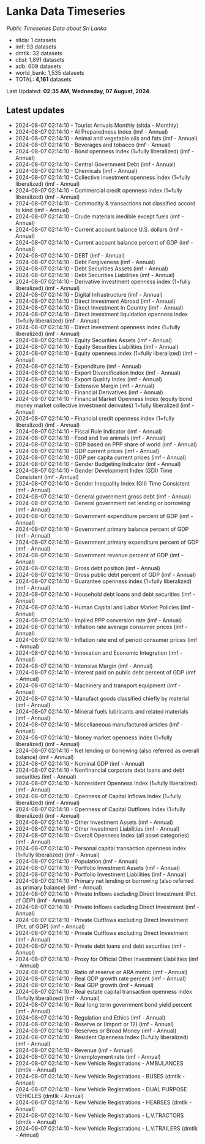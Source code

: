 # Lanka Data Timeseries
*Public Timeseries Data about Sri Lanka*

* sltda: 1 datasets
* imf: 93 datasets
* dmtlk: 32 datasets
* cbsl: 1,891 datasets
* adb: 609 datasets
* world_bank: 1,535 datasets
* TOTAL: **4,161** datasets

Last Updated: **02:35 AM, Wednesday, 07 August, 2024**

## Latest updates

* 2024-08-07 02:14:10 - Tourist Arrivals Monthly (sltda - Monthly)
* 2024-08-07 02:14:10 - AI Preparedness Index (imf - Annual)
* 2024-08-07 02:14:10 - Animal and vegetable oils and fats (imf - Annual)
* 2024-08-07 02:14:10 - Beverages and tobacco (imf - Annual)
* 2024-08-07 02:14:10 - Bond openness index (1=fully liberalized) (imf - Annual)
* 2024-08-07 02:14:10 - Central Government Debt (imf - Annual)
* 2024-08-07 02:14:10 - Chemicals (imf - Annual)
* 2024-08-07 02:14:10 - Collective investment openness index (1=fully liberalized) (imf - Annual)
* 2024-08-07 02:14:10 - Commercial credit openness index (1=fully liberalized) (imf - Annual)
* 2024-08-07 02:14:10 - Commodity & transactions not classified accord to kind (imf - Annual)
* 2024-08-07 02:14:10 - Crude materials inedible except fuels (imf - Annual)
* 2024-08-07 02:14:10 - Current account balance U.S. dollars (imf - Annual)
* 2024-08-07 02:14:10 - Current account balance percent of GDP (imf - Annual)
* 2024-08-07 02:14:10 - DEBT (imf - Annual)
* 2024-08-07 02:14:10 - Debt Forgiveness (imf - Annual)
* 2024-08-07 02:14:10 - Debt Securities Assets (imf - Annual)
* 2024-08-07 02:14:10 - Debt Securities Liabilities (imf - Annual)
* 2024-08-07 02:14:10 - Derivative investment openness index (1=fully liberalized) (imf - Annual)
* 2024-08-07 02:14:10 - Digital Infrastructure (imf - Annual)
* 2024-08-07 02:14:10 - Direct Investment Abroad (imf - Annual)
* 2024-08-07 02:14:10 - Direct Investment In Country (imf - Annual)
* 2024-08-07 02:14:10 - Direct investment liquidation openness index (1=fully liberalized) (imf - Annual)
* 2024-08-07 02:14:10 - Direct investment openness index (1=fully liberalized) (imf - Annual)
* 2024-08-07 02:14:10 - Equity Securities Assets (imf - Annual)
* 2024-08-07 02:14:10 - Equity Securities Liabilities (imf - Annual)
* 2024-08-07 02:14:10 - Equity openness index (1=fully liberalized) (imf - Annual)
* 2024-08-07 02:14:10 - Expenditure (imf - Annual)
* 2024-08-07 02:14:10 - Export Diversification Index (imf - Annual)
* 2024-08-07 02:14:10 - Export Quality Index (imf - Annual)
* 2024-08-07 02:14:10 - Extensive Margin (imf - Annual)
* 2024-08-07 02:14:10 - Financial Derivatives (imf - Annual)
* 2024-08-07 02:14:10 - Financial Market Openness Index (equity bond money market collective investment derivates) 1=fully liberalized (imf - Annual)
* 2024-08-07 02:14:10 - Financial credit openness index (1=fully liberalized) (imf - Annual)
* 2024-08-07 02:14:10 - Fiscal Rule Indicator (imf - Annual)
* 2024-08-07 02:14:10 - Food and live animals (imf - Annual)
* 2024-08-07 02:14:10 - GDP based on PPP share of world (imf - Annual)
* 2024-08-07 02:14:10 - GDP current prices (imf - Annual)
* 2024-08-07 02:14:10 - GDP per capita current prices (imf - Annual)
* 2024-08-07 02:14:10 - Gender Budgeting Indicator (imf - Annual)
* 2024-08-07 02:14:10 - Gender Development Index (GDI) Time Consistent (imf - Annual)
* 2024-08-07 02:14:10 - Gender Inequality Index (GII) Time Consistent (imf - Annual)
* 2024-08-07 02:14:10 - General government gross debt (imf - Annual)
* 2024-08-07 02:14:10 - General government net lending or borrowing (imf - Annual)
* 2024-08-07 02:14:10 - Government expenditure percent of GDP (imf - Annual)
* 2024-08-07 02:14:10 - Government primary balance percent of GDP (imf - Annual)
* 2024-08-07 02:14:10 - Government primary expenditure percent of GDP (imf - Annual)
* 2024-08-07 02:14:10 - Government revenue percent of GDP (imf - Annual)
* 2024-08-07 02:14:10 - Gross debt position (imf - Annual)
* 2024-08-07 02:14:10 - Gross public debt percent of GDP (imf - Annual)
* 2024-08-07 02:14:10 - Guarantee openness index (1=fully liberalized) (imf - Annual)
* 2024-08-07 02:14:10 - Household debt loans and debt securities (imf - Annual)
* 2024-08-07 02:14:10 - Human Capital and Labor Market Policies (imf - Annual)
* 2024-08-07 02:14:10 - Implied PPP conversion rate (imf - Annual)
* 2024-08-07 02:14:10 - Inflation rate average consumer prices (imf - Annual)
* 2024-08-07 02:14:10 - Inflation rate end of period consumer prices (imf - Annual)
* 2024-08-07 02:14:10 - Innovation and Economic Integration (imf - Annual)
* 2024-08-07 02:14:10 - Intensive Margin (imf - Annual)
* 2024-08-07 02:14:10 - Interest paid on public debt percent of GDP (imf - Annual)
* 2024-08-07 02:14:10 - Machinery and transport equipment (imf - Annual)
* 2024-08-07 02:14:10 - Manufact goods classified chiefly by material (imf - Annual)
* 2024-08-07 02:14:10 - Mineral fuels lubricants and related materials (imf - Annual)
* 2024-08-07 02:14:10 - Miscellaneous manufactured articles (imf - Annual)
* 2024-08-07 02:14:10 - Money market openness index (1=fully liberalized) (imf - Annual)
* 2024-08-07 02:14:10 - Net lending or borrowing (also referred as overall balance) (imf - Annual)
* 2024-08-07 02:14:10 - Nominal GDP (imf - Annual)
* 2024-08-07 02:14:10 - Nonfinancial corporate debt loans and debt securities (imf - Annual)
* 2024-08-07 02:14:10 - Nonresident Openness Index (1=fully liberalized) (imf - Annual)
* 2024-08-07 02:14:10 - Openness of Capital Inflows Index (1=fully liberalized) (imf - Annual)
* 2024-08-07 02:14:10 - Openness of Capital Outflows Index (1=fully liberalized) (imf - Annual)
* 2024-08-07 02:14:10 - Other Investment Assets (imf - Annual)
* 2024-08-07 02:14:10 - Other Investment Liabilities (imf - Annual)
* 2024-08-07 02:14:10 - Overall Openness Index (all asset categories) (imf - Annual)
* 2024-08-07 02:14:10 - Personal capital transaction openness index (1=fully liberalized) (imf - Annual)
* 2024-08-07 02:14:10 - Population (imf - Annual)
* 2024-08-07 02:14:10 - Portfolio Investment Assets (imf - Annual)
* 2024-08-07 02:14:10 - Portfolio Investment Liabilities (imf - Annual)
* 2024-08-07 02:14:10 - Primary net lending or borrowing (also referred as primary balance) (imf - Annual)
* 2024-08-07 02:14:10 - Private Inflows excluding Direct Investment (Pct. of GDP) (imf - Annual)
* 2024-08-07 02:14:10 - Private Inflows excluding Direct Investment (imf - Annual)
* 2024-08-07 02:14:10 - Private Outflows excluding Direct Investment (Pct. of GDP) (imf - Annual)
* 2024-08-07 02:14:10 - Private Outflows excluding Direct Investment (imf - Annual)
* 2024-08-07 02:14:10 - Private debt loans and debt securities (imf - Annual)
* 2024-08-07 02:14:10 - Proxy for Official Other Investment Liabilities (imf - Annual)
* 2024-08-07 02:14:10 - Ratio of reserve or ARA metric (imf - Annual)
* 2024-08-07 02:14:10 - Real GDP growth rate percent (imf - Annual)
* 2024-08-07 02:14:10 - Real GDP growth (imf - Annual)
* 2024-08-07 02:14:10 - Real estate capital transaction openness index (1=fully liberalized) (imf - Annual)
* 2024-08-07 02:14:10 - Real long term government bond yield percent (imf - Annual)
* 2024-08-07 02:14:10 - Regulation and Ethics (imf - Annual)
* 2024-08-07 02:14:10 - Reserve or (Import or 12) (imf - Annual)
* 2024-08-07 02:14:10 - Reserves or Broad Money (imf - Annual)
* 2024-08-07 02:14:10 - Resident Openness Index (1=fully liberalized) (imf - Annual)
* 2024-08-07 02:14:10 - Revenue (imf - Annual)
* 2024-08-07 02:14:10 - Unemployment rate (imf - Annual)
* 2024-08-07 02:14:10 - New Vehicle Registrations - AMBULANCES (dmtlk - Annual)
* 2024-08-07 02:14:10 - New Vehicle Registrations - BUSES (dmtlk - Annual)
* 2024-08-07 02:14:10 - New Vehicle Registrations - DUAL PURPOSE VEHICLES (dmtlk - Annual)
* 2024-08-07 02:14:10 - New Vehicle Registrations - HEARSES (dmtlk - Annual)
* 2024-08-07 02:14:10 - New Vehicle Registrations - L.V.TRACTORS (dmtlk - Annual)
* 2024-08-07 02:14:10 - New Vehicle Registrations - L.V.TRAILERS (dmtlk - Annual)
